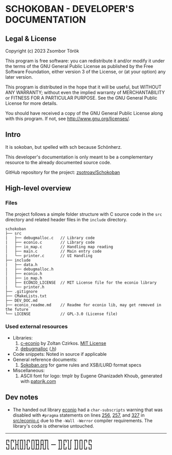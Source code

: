 # SCHOKOBAN - DEVELOPER'S DOCUMENTATION

## Legal & License
Copyright (c) 2023 Zsombor Török

This program is free software: you can redistribute it and/or modify
it under the terms of the GNU General Public License as published by
the Free Software Foundation, either version 3 of the License, or
(at your option) any later version.

This program is distributed in the hope that it will be useful,
but WITHOUT ANY WARRANTY; without even the implied warranty of
MERCHANTABILITY or FITNESS FOR A PARTICULAR PURPOSE.  See the
GNU General Public License for more details.

You should have received a copy of the GNU General Public License
along with this program.  If not, see <http://www.gnu.org/licenses/>.

## Intro
It is sokoban, but spelled with sch because Schönherz.

This developer's documentation is only meant to be a complementary 
resource to the already documented source code.

GitHub repository for the project: [zsotroav/Schokoban](https://github.com/zsotroav/schokoban)

## High-level overview

### Files
The project follows a simple folder structure with C source code in the 
`src` directory and related header files in the `include` directory.
```
schokoban
├── src
|   ├── debugmalloc.c   // Library code
|   ├── econio.c        // Library code
|   ├── io_map.c        // Handling map reading
│   ├── main.c          // Main entry code
|   └── printer.c       // UI Handling
├── include
|   ├── data.h
|   ├── debugmalloc.h
│   ├── econio.h
|   ├── io_map.h
│   ├── ECONIO_LICENSE  // MIT License file for the econio library
|   └── printer.h
├── .gitignore
├── CMakeLists.txt
├── DEV_DOC.md
├── econio_readme.md    // Readme for econio lib, may get removed in the future
└── LICENSE             // GPL-3.0 (License file)
```

### Used external resources
- Libraries:
  1. [c-econio](https://infoc.eet.bme.hu/megjelenites/c-econio.zip) 
     by Zoltan Czirkos. [MIT License](include/ECONIO_LICENSE)
  2. [debugmalloc](http://www.3d-scene.hu/csuli/debugmalloc/debugmalloc.c) 
     ([.h](http://www.3d-scene.hu/csuli/debugmalloc/debugmalloc.h))
- Code snippets: Noted in source if applicable
- General reference documents:
  1. [Sokoban.org](http://sokoban.org/about_sokoban.php) for game rules 
     and XSB/LURD format specs
- Miscellaneous: 
   1. ASCII font for logo: tmplr by Eugene Ghanizadeh Khoub, 
   generated with [patorjk.com](https://patorjk.com/software/taag/#p=display&h=1&v=2&f=Tmplr&t=SCHOKOBAN)

## Dev notes
- The handed out library [econio](https://infoc.eet.bme.hu/megjelenites/c-econio.zip) 
  had a `char-subscripts` warning that was disabled with `#pragma` statements on 
  lines [256](src/econio.c#L256), [257](src/econio.c#L257), and [327](src/econio.c#L327) 
  in [src/econio.c](src/econio.c#L256-L257) due to the `-Wall -Werror` compiler requirements. 
  The library's code is otherwise untouched. 

---
```
┏┓┏┓┓┏┏┓┓┏┓┏┓┳┓┏┓┳┓    ┳┓┏┓┓┏ ┳┓┏┓┏┓┏┓
┗┓┃ ┣┫┃┃┃┫ ┃┃┣┫┣┫┃┃ ━━ ┃┃┣ ┃┃ ┃┃┃┃┃ ┗┓
┗┛┗┛┛┗┗┛┛┗┛┗┛┻┛┛┗┛┗    ┻┛┗┛┗┛ ┻┛┗┛┗┛┗┛
```